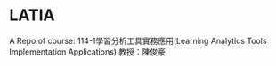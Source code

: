 # LATIA
A Repo of course: 114-1學習分析工具實務應用(Learning Analytics Tools Implementation Applications)
教授：陳俊豪
